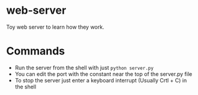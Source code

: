 # web-server
Toy web server to learn how they work.

# Commands
 - Run the server from the shell with just `python server.py`
 - You can edit the port with the constant near the top of the server.py file
 - To stop the server just enter a keyboard interrupt (Usually Crtl + C) in the shell

